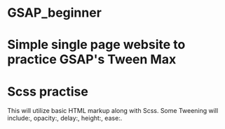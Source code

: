 # GSAP_beginner
# Simple single page website to practice GSAP's Tween Max
# Scss practise

This will utilize basic HTML markup along with Scss. 
Some Tweening will include:, opacity:, delay:, height:, ease:.
